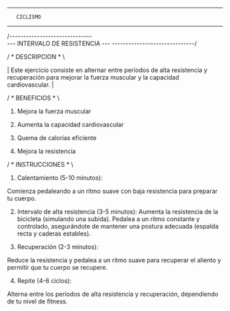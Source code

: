 ----------------------
       CICLISMO
----------------------

/------------------------------\
--- INTERVALO DE RESISTENCIA ---
\------------------------------/

/ * DESCRIPCION * \

| Este ejercicio consiste en alternar entre períodos de alta resistencia y recuperación para mejorar la fuerza muscular y la capacidad cardiovascular. |

/ * BENEFICIOS * \

1. Mejora la fuerza muscular

2. Aumenta la capacidad cardiovascular

3. Quema de calorías eficiente

4. Mejora la resistencia

/ * INSTRUCCIONES * \

1. Calentamiento (5-10 minutos):

Comienza pedaleando a un ritmo suave con baja resistencia para preparar tu cuerpo.

2. Intervalo de alta resistencia (3-5 minutos):
Aumenta la resistencia de la bicicleta (simulando una subida). Pedalea a un ritmo constante y controlado, asegurándote de mantener una postura adecuada (espalda recta y caderas estables).

3. Recuperación (2-3 minutos):

Reduce la resistencia y pedalea a un ritmo suave para recuperar el aliento y permitir que tu cuerpo se recupere.

4. Repite (4-6 ciclos):

Alterna entre los períodos de alta resistencia y recuperación, dependiendo de tu nivel de fitness.
